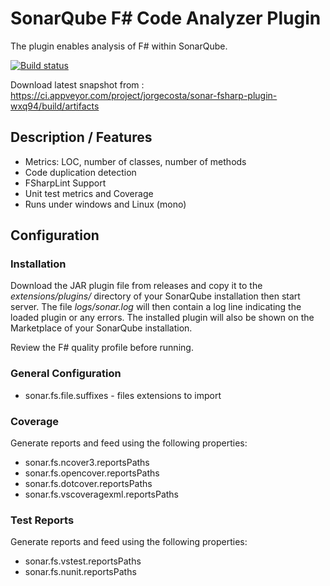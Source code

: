 # SonarQube F# Code Analyzer Plugin

The plugin enables analysis of F# within SonarQube.

[![Build status](https://ci.appveyor.com/api/projects/status/jira637y22trnuc4?svg=true)](https://ci.appveyor.com/project/jorgecosta/sonar-fsharp-plugin-wxq94)

Download latest snapshot from : <https://ci.appveyor.com/project/jorgecosta/sonar-fsharp-plugin-wxq94/build/artifacts>

## Description / Features

- Metrics: LOC, number of classes, number of methods
- Code duplication detection
- FSharpLint Support
- Unit test metrics and Coverage
- Runs under windows and Linux (mono)

## Configuration

### Installation

Download the JAR plugin file from releases and copy it to the _extensions/plugins/_
directory of your SonarQube installation then start server.
The file _logs/sonar.log_ will then contain a log line indicating the loaded
plugin or any errors. The installed plugin will also be shown
on the Marketplace of your SonarQube installation.

Review the F# quality profile before running.

### General Configuration

- sonar.fs.file.suffixes - files extensions to import

### Coverage

 Generate reports and feed using the following properties:

- sonar.fs.ncover3.reportsPaths
- sonar.fs.opencover.reportsPaths
- sonar.fs.dotcover.reportsPaths
- sonar.fs.vscoveragexml.reportsPaths

### Test Reports

Generate reports and feed using the following properties:

- sonar.fs.vstest.reportsPaths
- sonar.fs.nunit.reportsPaths
